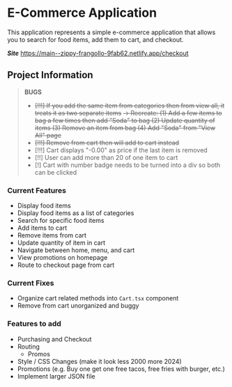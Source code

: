 # E-Commerce Application
This application represents a simple e-commerce application that allows you to search for food items, add them to cart, and checkout.

***Site*** https://main--zippy-frangollo-9fab62.netlify.app/checkout

## Project Information
> **BUGS**
>
> * ~~[!!!] If you add the same item from categories then from view all, it treats it as two separate items~~
> ~~-> Recreate: (1) Add a few items to bag a few times then add "Soda" to bag (2) Update quantity of items (3) Remove an item from bag (4) Add "Soda" from "View All" page~~
> * ~~[!!!] Remove from cart then will add to cart instead~~
> * [!!!] Cart displays "-0.00" as price if the last item is removed
> * [!!] User can add more than 20 of one item to cart
> * [!] Cart with number badge needs to be turned into a div so both can be clicked

### Current Features
- Display food items
- Display food items as a list of categories
- Search for specific food items
- Add items to cart
- Remove items from cart
- Update quantity of item in cart
- Navigate between home, menu, and cart
- View promotions on homepage
- Route to checkout page from cart

### Current Fixes
- Organize cart related methods into `Cart.tsx` component
- Remove from cart unorganized and buggy

### Features to add
- Purchasing and Checkout
- Routing
    - Promos
- Style / CSS Changes (make it look less 2000 more 2024)
- Promotions (e.g. Buy one get one free tacos, free fries with burger, etc.)
- Implement larger JSON file

